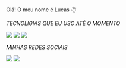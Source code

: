 Olá! O meu nome é Lucas 🖑

*TECNOLIGIAS QUE EU USO ATÉ O MOMENTO*

[![](https://img.shields.io/badge/HTML5-E34F26?style=for-the-badge&logo=html5&logoColor=white)]()
[![](https://img.shields.io/badge/CSS3-1572B6?style=for-the-badge&logo=css3&logoColor=white)]()
[![](https://img.shields.io/badge/JavaScript-F7DF1E?style=for-the-badge&logo=javascript&logoColor=black)]()

*MINHAS REDES SOCIAIS*

[![](https://img.shields.io/badge/Facebook-1877F2?style=for-the-badge&logo=facebook&logoColor=white)]()
[![](https://img.shields.io/badge/Instagram-E4405F?style=for-the-badge&logo=instagram&logoColor=white)]()
